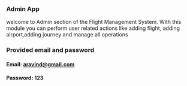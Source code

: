 ### Admin App

welcome to Admin section of the Flight Management System. With this module you can perform user related actions like adding flight, adding airport,adding journey and manage all operations

### Provided email and password
#### Email: aravind@gmail.com
#### Password: 123